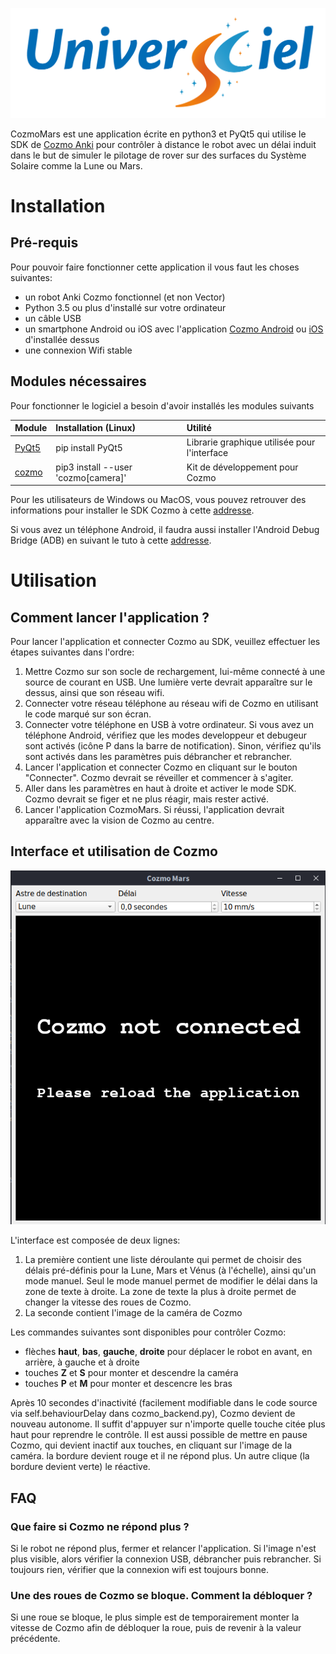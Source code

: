 <p align="center"><img src="README/logo.png"></p>

CozmoMars est une application écrite en python3 et PyQt5 qui utilise le SDK de [Cozmo Anki](https://ankicozmorobot.com/) pour contrôler à distance le robot avec un délai induit dans le but de simuler le pilotage de rover sur des surfaces du Système Solaire comme la Lune ou Mars.

# Installation

## Pré-requis

Pour pouvoir faire fonctionner cette application il vous faut les choses suivantes:

- un robot Anki Cozmo fonctionnel (et non Vector)
- Python 3.5 ou plus d'installé sur votre ordinateur
- un câble USB
- un smartphone Android ou iOS avec l'application [Cozmo Android](https://www.amazon.fr/Anki-Inc-Cozmo/dp/B01MA2WU55) ou [iOS](https://apps.apple.com/us/app/cozmo/id1154282030) d'installée dessus
- une connexion Wifi stable

## Modules nécessaires

Pour fonctionner le logiciel a besoin d'avoir installés les modules suivants

Module | Installation (Linux) | Utilité
:- | :- | :-
[PyQt5](https://www.riverbankcomputing.com/software/pyqt/) | pip install PyQt5 | Librarie graphique utilisée pour l'interface
[cozmo](http://cozmosdk.anki.com/docs/index.html) | pip3 install --user 'cozmo[camera]' | Kit de développement pour Cozmo

Pour les utilisateurs de Windows ou MacOS, vous pouvez retrouver des informations pour installer le SDK Cozmo à cette [addresse](http://cozmosdk.anki.com/docs/initial.html).

Si vous avez un téléphone Android, il faudra aussi installer l'Android Debug Bridge (ADB) en suivant le tuto à cette [addresse](http://cozmosdk.anki.com/docs/adb.html#adb).

# Utilisation

## Comment lancer l'application ?

Pour lancer l'application et connecter Cozmo au SDK, veuillez effectuer les étapes suivantes dans l'ordre:

1. Mettre Cozmo sur son socle de rechargement, lui-même connecté à une source de courant en USB. Une lumière verte devrait apparaître sur le dessus, ainsi que son réseau wifi.
2. Connecter votre réseau téléphone au réseau wifi de Cozmo en utilisant le code marqué sur son écran.
3. Connecter votre téléphone en USB à votre ordinateur. Si vous avez un téléphone Android, vérifiez que les modes developpeur et debugeur sont activés (icône P dans la barre de notification). Sinon, vérifiez qu'ils sont activés dans les paramètres puis débrancher et rebrancher.
4. Lancer l'application et connecter Cozmo en cliquant sur le bouton "Connecter". Cozmo devrait se réveiller et commencer à s'agiter.
5. Aller dans les paramètres en haut à droite et activer le mode SDK. Cozmo devrait se figer et ne plus réagir, mais rester activé.
6. Lancer l'application CozmoMars. Si réussi, l'application devrait apparaître avec la vision de Cozmo au centre.

## Interface et utilisation de Cozmo

<p align="center"><img src="README/interface.png"></p>

L'interface est composée de deux lignes:

1. La première contient une liste déroulante qui permet de choisir des délais pré-définis pour la Lune, Mars et Vénus (à l'échelle), ainsi qu'un mode manuel. Seul le mode manuel permet de modifier le délai dans la zone de texte à droite. La zone de texte la plus à droite permet de changer la vitesse des roues de Cozmo.
2. La seconde contient l'image de la caméra de Cozmo

Les commandes suivantes sont disponibles pour contrôler Cozmo:

- flèches __haut__, __bas__, __gauche__, __droite__ pour déplacer le robot en avant, en arrière, à gauche et à droite
- touches __Z__ et __S__ pour monter et descendre la caméra
- touches __P__ et __M__ pour monter et descencre les bras

Après 10 secondes d'inactivité (facilement modifiable dans le code source via self.behaviourDelay dans cozmo_backend.py), Cozmo devient de nouveau autonome. Il suffit d'appuyer sur n'importe quelle touche citée plus haut pour reprendre le contrôle. Il est aussi possible de mettre en pause Cozmo, qui devient inactif aux touches, en cliquant sur l'image de la caméra. la bordure devient rouge et il ne répond plus. Un autre clique (la bordure devient verte) le réactive.

## FAQ

### Que faire si Cozmo ne répond plus ?

Si le robot ne répond plus, fermer et relancer l'application. Si l'image n'est plus visible, alors vérifier la connexion USB, débrancher puis rebrancher. Si toujours rien, vérifier que la connexion wifi est toujours bonne.

### Une des roues de Cozmo se bloque. Comment la débloquer ?

Si une roue se bloque, le plus simple est de temporairement monter la vitesse de Cozmo afin de débloquer la roue, puis de revenir à la valeur précédente.
